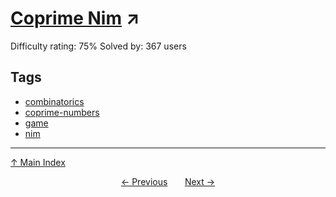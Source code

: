 # [Coprime Nim](https://projecteuler.net/problem=560) ↗️

Difficulty rating: 75%
Solved by: 367 users
## Tags

- [combinatorics](../tags/combinatorics.md)
- [coprime-numbers](../tags/coprime-numbers.md)
- [game](../tags/game.md)
- [nim](../tags/nim.md)



---

[↑ Main Index](../README.md)


<div align=center><a href='559.md'>← Previous</a> &nbsp;&nbsp; &nbsp;&nbsp;  <a href='561.md'>Next →</a></div>
